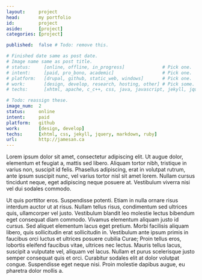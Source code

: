 ```yaml
---
layout:     project
head:       my portfolio
id:         project
aside:      [project]
categories: [project]

published:  false # Todo: remove this.

# Finished date same as post date.
# Image name same as post title.
# status:     [online, offline, in_progress]              # Pick one.
# intent:     [paid, pro_bono, academic]                  # Pick one.
# platform:   [drupal, github, static_web, windows]       # Pick one.
# work:       [design, develop, research, hosting, other] # Pick some.
# techs:      [xhtml, apache, c_c++, css, java, javascript, jekyll, jquery, markdown, mssql, mysql, nginx, php, pylons, python, ruby, sqlite, unity, vba] # Pick some.

# Todo: reassign these.
image_num:  2
status:     online
intent:     paid
platform:   github
work:       [design, develop]
techs:      [xhtml, css, jekyll, jquery, markdown, ruby]
url:        http://jamesan.ca
---
```

Lorem ipsum dolor sit amet, consectetur adipiscing elit. Ut augue dolor, elementum et feugiat a, mattis sed libero. Aliquam tortor nibh, tristique in varius non, suscipit id felis. Phasellus adipiscing, erat in volutpat rutrum, ante ipsum suscipit nunc, vel varius tortor nisl sit amet lorem. Nullam cursus tincidunt neque, eget adipiscing neque posuere at. Vestibulum viverra nisi vel dui sodales commodo.

Ut quis porttitor eros. Suspendisse potenti. Etiam in nulla ornare risus interdum auctor ut at risus. Nullam tellus risus, condimentum sed ultrices quis, ullamcorper vel justo. Vestibulum blandit leo molestie lectus bibendum eget consequat diam commodo. Vivamus elementum aliquam justo id cursus. Sed aliquet elementum lacus eget pretium. Morbi facilisis aliquam libero, quis sollicitudin erat sollicitudin in. Vestibulum ante ipsum primis in faucibus orci luctus et ultrices posuere cubilia Curae; Proin tellus eros, lobortis eleifend faucibus vitae, ultrices nec lectus. Mauris tellus lacus, suscipit a vulputate vel, aliquam vel lacus. Nullam et purus scelerisque justo semper consequat quis et orci. Curabitur sodales elit at dolor volutpat congue. Suspendisse eget neque nisi. Proin molestie dapibus augue, eu pharetra dolor mollis a.